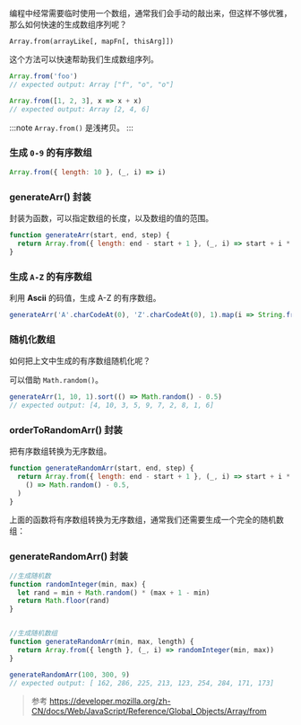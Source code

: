 编程中经常需要临时使用一个数组，通常我们会手动的敲出来，但这样不够优雅，那么如何快速的生成数组序列呢？

`Array.from(arrayLike[, mapFn[, thisArg]])`

这个方法可以快速帮助我们生成数组序列。

```js
Array.from('foo')
// expected output: Array ["f", "o", "o"]

Array.from([1, 2, 3], x => x + x)
// expected output: Array [2, 4, 6]
```

:::note
`Array.from()` 是浅拷贝。
:::

### 生成 `0-9` 的有序数组

```js
Array.from({ length: 10 }, (_, i) => i)
```

### generateArr() 封装

封装为函数，可以指定数组的长度，以及数组的值的范围。

```js
function generateArr(start, end, step) {
  return Array.from({ length: end - start + 1 }, (_, i) => start + i * step)
}
```

### 生成 `A-Z` 的有序数组

利用 **Ascii** 的码值，生成 A-Z 的有序数组。

```js
generateArr('A'.charCodeAt(0), 'Z'.charCodeAt(0), 1).map(i => String.fromCharCode(i))
```

### 随机化数组

如何把上文中生成的有序数组随机化呢？

可以借助 `Math.random()`。

```js
generateArr(1, 10, 1).sort(() => Math.random() - 0.5)
// expected output: [4, 10, 3, 5, 9, 7, 2, 8, 1, 6]
```

### orderToRandomArr() 封装

把有序数组转换为无序数组。

```js
function generateRandomArr(start, end, step) {
  return Array.from({ length: end - start + 1 }, (_, i) => start + i * step).sort(
    () => Math.random() - 0.5,
  )
}
```

上面的函数将有序数组转换为无序数组，通常我们还需要生成一个完全的随机数组：

### generateRandomArr() 封装

```js
//生成随机数
function randomInteger(min, max) {
  let rand = min + Math.random() * (max + 1 - min)
  return Math.floor(rand)
}


//生成随机数组
function generateRandomArr(min, max, length) {
  return Array.from({ length }, (_, i) => randomInteger(min, max))
}

generateRandomArr(100, 300, 9)
// expected output: [ 162, 286, 225, 213, 123, 254, 284, 171, 173]
```

> 参考
> https://developer.mozilla.org/zh-CN/docs/Web/JavaScript/Reference/Global_Objects/Array/from

